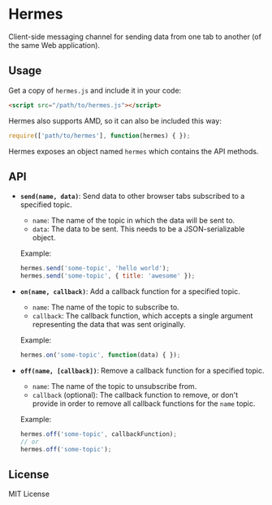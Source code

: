 # Hermes

Client-side messaging channel for sending data from one tab to another (of the same Web application).


## Usage

Get a copy of `hermes.js` and include it in your code:

```html
<script src="/path/to/hermes.js"></script>
```

Hermes also supports AMD, so it can also be included this way:

```js
require(['path/to/hermes'], function(hermes) { });
```

Hermes exposes an object named `hermes` which contains the API methods.


## API

- **`send(name, data)`**: Send data to other browser tabs subscribed to a specified topic.
  - `name`: The name of the topic in which the data will be sent to.
  - `data`: The data to be sent. This needs to be a JSON-serializable object.

  Example:
  ```js
  hermes.send('some-topic', 'hello world');
  hermes.send('some-topic', { title: 'awesome' });
  ```

- **`on(name, callback)`**: Add a callback function for a specified topic.
  - `name`: The name of the topic to subscribe to.
  - `callback`: The callback function, which accepts a single argument representing the data that was sent originally.

  Example:
  ```js
  hermes.on('some-topic', function(data) { });
  ```

- **`off(name, [callback])`**: Remove a callback function for a specified topic.
  - `name`: The name of the topic to unsubscribe from.
  - `callback` (optional): The callback function to remove, or don't provide in order to remove all callback functions for the `name` topic.

  Example:
  ```js
  hermes.off('some-topic', callbackFunction);
  // or
  hermes.off('some-topic');
  ```


## License

MIT License
